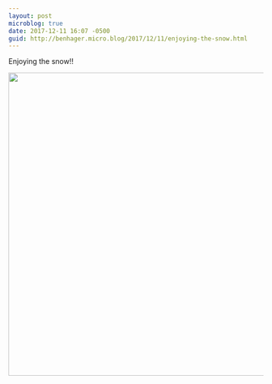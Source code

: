 ```yaml
---
layout: post
microblog: true
date: 2017-12-11 16:07 -0500
guid: http://benhager.micro.blog/2017/12/11/enjoying-the-snow.html
---
```

Enjoying the snow!!

<img src="http://hager.blog/uploads/2017/af933c7c8d.jpg" width="600" height="600" />
